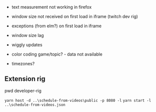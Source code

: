 - text measurement not working in firefox
- window size not received on first load in iframe (twitch dev rig)
- exceptions (from elm?) on first load in iframe

- window size lag

- wiggly updates
- color coding game/topic? - data not available
- timezones?


## Extension rig

pwd developer-rig

`yarn host -d ..\schedule-from-videos\public -p 8080 -l`
`yarn start -l ..\schedule-from-videos.json`
